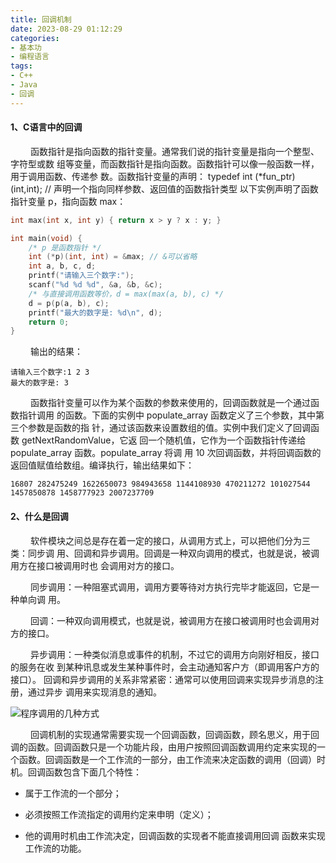 ```yaml
---
title: 回调机制
date: 2023-08-29 01:12:29
categories: 
- 基本功
- 编程语言
tags:
- C++
- Java
- 回调
---
```


#### __1、C语言中的回调__ 
&ensp;&ensp;&ensp;&ensp; 函数指针是指向函数的指针变量。通常我们说的指针变量是指向一个整型、字符型或数 组等变量，而函数指针是指向函数。函数指针可以像一般函数一样，用于调用函数、传递参 数。函数指针变量的声明： typedef int (*fun_ptr)(int,int); // 声明一个指向同样参数、返回值的函数指针类型 以下实例声明了函数指针变量 p，指向函数 max：

```C++
int max(int x, int y) { return x > y ? x : y; }

int main(void) {
    /* p 是函数指针 */
    int (*p)(int, int) = &max; // &可以省略 
    int a, b, c, d;
    printf("请输入三个数字:");
    scanf("%d %d %d", &a, &b, &c);
    /* 与直接调用函数等价，d = max(max(a, b), c) */
    d = p(p(a, b), c);
    printf("最大的数字是: %d\n", d);
    return 0;
}
```

&ensp;&ensp;&ensp;&ensp; 输出的结果：

```shell
请输入三个数字:1 2 3 
最大的数字是: 3
```

&ensp;&ensp;&ensp;&ensp; 函数指针变量可以作为某个函数的参数来使用的，回调函数就是一个通过函数指针调用 的函数。下面的实例中 populate_array 函数定义了三个参数，其中第三个参数是函数的指 针，通过该函数来设置数组的值。实例中我们定义了回调函数 getNextRandomValue，它返 回一个随机值，它作为一个函数指针传递给 populate_array 函数。populate_array 将调 用 10 次回调函数，并将回调函数的返回值赋值给数组。编译执行，输出结果如下： 

```shell
16807 282475249 1622650073 984943658 1144108930 470211272 101027544 1457850878 1458777923 2007237709
```

#### __2、什么是回调__

&ensp;&ensp;&ensp;&ensp; 软件模块之间总是存在着一定的接口，从调用方式上，可以把他们分为三类：同步调 用、回调和异步调用。回调是一种双向调用的模式，也就是说，被调用方在接口被调用时也 会调用对方的接口。 

&ensp;&ensp;&ensp;&ensp; 同步调用：一种阻塞式调用，调用方要等待对方执行完毕才能返回，它是一种单向调 用。

&ensp;&ensp;&ensp;&ensp; 回调：一种双向调用模式，也就是说，被调用方在接口被调用时也会调用对方的接口。 

&ensp;&ensp;&ensp;&ensp; 异步调用：一种类似消息或事件的机制，不过它的调用方向刚好相反，接口的服务在收 到某种讯息或发生某种事件时，会主动通知客户方（即调用客户方的接口）。 回调和异步调用的关系非常紧密：通常可以使用回调来实现异步消息的注册，通过异步 调用来实现消息的通知。

![程序调用的几种方式](/pic/基本功/编程语言/回调机制/回调机制.jpg)

&ensp;&ensp;&ensp;&ensp; 回调机制的实现通常需要实现一个回调函数，回调函数，顾名思义，用于回调的函数。回调函数只是一个功能片段，由用户按照回调函数调用约定来实现的一个函数。回调函数是一个工作流的一部分，由工作流来决定函数的调用（回调）时机。回调函数包含下面几个特性：

* 属于工作流的一个部分； 

* 必须按照工作流指定的调用约定来申明（定义）； 

* 他的调用时机由工作流决定，回调函数的实现者不能直接调用回调 函数来实现工作流的功能。